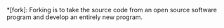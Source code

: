 *[fork]: Forking is to take the source code from an open source software program and develop an entirely new program.